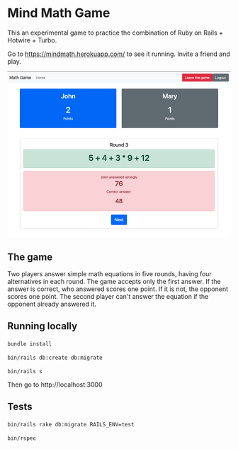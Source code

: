 # Mind Math Game

This an experimental game to practice the combination of Ruby on Rails + Hotwire + Turbo.

Go to https://mindmath.herokuapp.com/ to see it running. Invite a friend and play.

![alt text](https://github.com/tiagogeraldi/math_game/blob/master/public/demo.png?raw=true)

## The game

Two players answer simple math equations in five rounds, having four alternatives in each round. The game accepts only the first answer. If the answer is correct, who answered scores one point. If it is not, the opponent scores one point. The second player can't answer the equation if the opponent already answered it.

## Running locally

`bundle install`

`bin/rails db:create db:migrate`

`bin/rails s`

Then go to http://localhost:3000


## Tests

`bin/rails rake db:migrate RAILS_ENV=test`

`bin/rspec`
